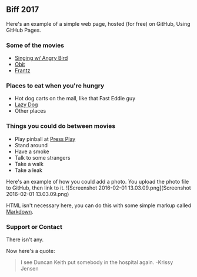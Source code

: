 ## Biff 2017

Here's an example of a simple web page, hosted (for free) on GitHub, Using GitHub Pages.

### Some of the movies
- [Singing w/ Angry Bird](http://biff1.com/archives/2017/biff2017_program_viewer.html#13)
- [Obit](http://biff1.com/archives/2017/biff2017_program_viewer.html#23)
- [Frantz](http://biff1.com/archives/2017/biff2017_program_viewer.html#26)

### Places to eat when you're hungry
- Hot dog carts on the mall, like that Fast Eddie guy
- [Lazy Dog](http://www.thelazydog.com/the-lazy-dog-boulder/)
- Other places

### Things you could do between movies
- Play pinball at [Press Play](http://www.pressplaybar.com)
- Stand around
- Have a smoke
- Talk to some strangers
- Take a walk
- Take a leak

Here's an example of how you could add a photo. You upload the photo file to GitHub, then link to it.
![Screenshot 2016-02-01 13.03.09.png](Screenshot 2016-02-01 13.03.09.png)

HTML isn't necessary here, you can do this with some simple markup called [Markdown](https://guides.github.com/features/mastering-markdown/).

### Support or Contact

There isn't any.

Now here's a quote:

> I see Duncan Keith put somebody in the hospital again. -Krissy Jensen
